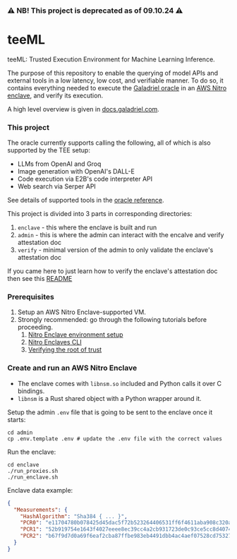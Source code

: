 ### ⚠️ NB! This project is deprecated as of 09.10.24 ⚠️

# teeML

teeML: Trusted Execution Environment for Machine Learning Inference.

The purpose of this repository to enable the querying of model APIs and external tools in a low latency, low cost, and verifiable manner. To do so, it contains everything needed to execute the [Galadriel oracle](https://github.com/galadriel-ai/contracts) in an [AWS Nitro enclave](https://aws.amazon.com/ec2/nitro/nitro-enclaves/), and verify its execution.

A high level overview is given in [docs.galadriel.com](https://docs.galadriel.com/how-it-works#tee).

### This project

The oracle currently supports calling the following, all of which is also supported by the TEE setup:

* LLMs from OpenAI and Groq
* Image generation with OpenAI's DALL-E
* Code execution via E2B's code interpreter API
* Web search via Serper API

See details of supported tools in the [oracle reference](https://docs.galadriel.com/reference/overview).

This project is divided into 3 parts in corresponding directories:

1. `enclave` - this where the enclave is built and run
2. `admin` - this is where the admin can interact with the encalve and verify 
attestation doc
3. `verify` - minimal version of the admin to only validate the enclave's 
attestation doc

If you came here to just learn how to verify the enclave's attestation doc then 
see this [README](./verify/README.md)

### Prerequisites

1. Setup an AWS Nitro Enclave-supported VM.
1. Strongly recommended: go through the following tutorials before proceeding.
    1. [Nitro Enclave environment setup](https://catalog.workshops.aws/nitro-enclaves/en-US/0-getting-started/prerequisites)
    1. [Nitro Enclaves CLI](https://catalog.workshops.aws/nitro-enclaves/en-US/1-my-first-enclave/1-1-nitro-enclaves-cli)
    1. [Verifying the root of trust](https://docs.aws.amazon.com/enclaves/latest/user/verify-root.html)

### Create and run an AWS Nitro Enclave

* The enclave comes with `libnsm.so` included and Python calls it over C bindings.
* `libnsm` is a Rust shared object with a Python wrapper around it.

Setup the admin `.env` file that is going to be sent to the enclave once it starts:

```shell
cd admin
cp .env.template .env # update the .env file with the correct values
```

Run the enclave:
```shell
cd enclave
./run_proxies.sh
./run_enclave.sh
```

Enclave data example:

```json
{
  "Measurements": {
    "HashAlgorithm": "Sha384 { ... }",
    "PCR0": "e11704780b078425d45dac5f72b523264406531ff6f4611aba908c320a20b5f2ec81404d21f6f0aef415adf2590d4129",
    "PCR1": "52b919754e1643f4027eeee8ec39cc4a2cb931723de0c93ce5cc8d407467dc4302e86490c01c0d755acfe10dbf657546",
    "PCR2": "b67f9d7d0a69f6eaf2cba87ffbe983eb4491dbb4ac4aef07528cd75327bfd8b5d5122c4f73c61c3836e57363306141cc"
  }
}
```

